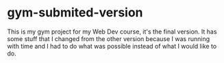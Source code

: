 # gym-submited-version
This is my gym project for my Web Dev course, it's the final version. It has some stuff that I changed from the other version because I was running with time and I had to do what was possible instead of what I would like to do.
